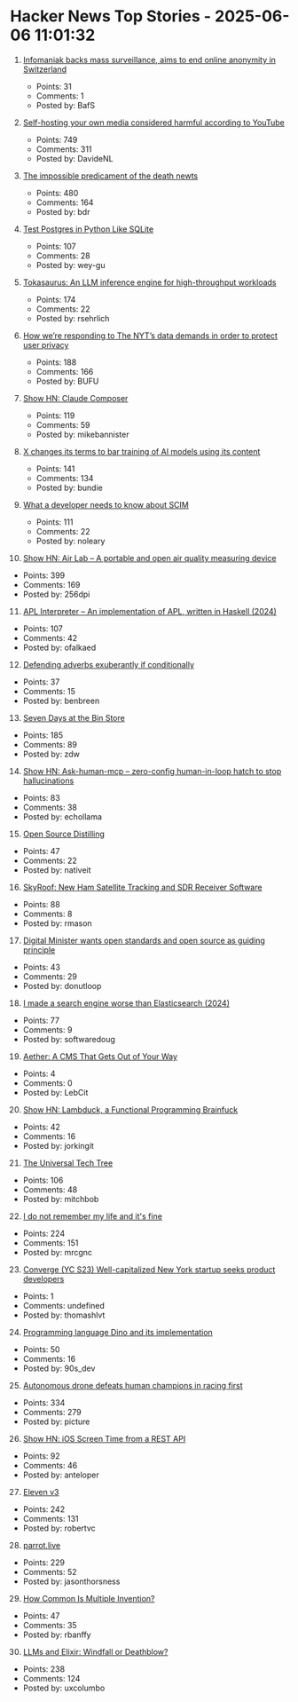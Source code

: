 # Hacker News Top Stories - 2025-06-06 11:01:32

1. [Infomaniak backs mass surveillance, aims to end online anonymity in Switzerland](https://discuss.privacyguides.net/t/psa-infomaniak-supports-mass-surveillance-calling-for-legal-change-to-end-online-anonymity-mandatory-metadata-retention/28065)
   - Points: 31
   - Comments: 1
   - Posted by: BafS

2. [Self-hosting your own media considered harmful according to YouTube](https://www.jeffgeerling.com/blog/2025/self-hosting-your-own-media-considered-harmful)
   - Points: 749
   - Comments: 311
   - Posted by: DavideNL

3. [The impossible predicament of the death newts](https://crookedtimber.org/2025/06/05/occasional-paper-the-impossible-predicament-of-the-death-newts/)
   - Points: 480
   - Comments: 164
   - Posted by: bdr

4. [Test Postgres in Python Like SQLite](https://github.com/wey-gu/py-pglite)
   - Points: 107
   - Comments: 28
   - Posted by: wey-gu

5. [Tokasaurus: An LLM inference engine for high-throughput workloads](https://scalingintelligence.stanford.edu/blogs/tokasaurus/)
   - Points: 174
   - Comments: 22
   - Posted by: rsehrlich

6. [How we’re responding to The NYT’s data demands in order to protect user privacy](https://openai.com/index/response-to-nyt-data-demands/)
   - Points: 188
   - Comments: 166
   - Posted by: BUFU

7. [Show HN: Claude Composer](https://github.com/possibilities/claude-composer)
   - Points: 119
   - Comments: 59
   - Posted by: mikebannister

8. [X changes its terms to bar training of AI models using its content](https://techcrunch.com/2025/06/05/x-changes-its-terms-to-bar-training-of-ai-models-using-its-content/)
   - Points: 141
   - Comments: 134
   - Posted by: bundie

9. [What a developer needs to know about SCIM](https://tesseral.com/blog/what-a-developer-needs-to-know-about-scim)
   - Points: 111
   - Comments: 22
   - Posted by: noleary

10. [Show HN: Air Lab – A portable and open air quality measuring device](https://networkedartifacts.com/airlab/simulator)
   - Points: 399
   - Comments: 169
   - Posted by: 256dpi

11. [APL Interpreter – An implementation of APL, written in Haskell (2024)](https://scharenbroch.dev/projects/apl-interpreter/)
   - Points: 107
   - Comments: 42
   - Posted by: ofalkaed

12. [Defending adverbs exuberantly if conditionally](https://countercraft.substack.com/p/defending-adverbs-exuberantly-if)
   - Points: 37
   - Comments: 15
   - Posted by: benbreen

13. [Seven Days at the Bin Store](https://defector.com/seven-days-at-the-bin-store)
   - Points: 185
   - Comments: 89
   - Posted by: zdw

14. [Show HN: Ask-human-mcp – zero-config human-in-loop hatch to stop hallucinations](https://masonyarbrough.com/blog/ask-human)
   - Points: 83
   - Comments: 38
   - Posted by: echollama

15. [Open Source Distilling](https://opensourcedistilling.com/)
   - Points: 47
   - Comments: 22
   - Posted by: nativeit

16. [SkyRoof: New Ham Satellite Tracking and SDR Receiver Software](https://www.rtl-sdr.com/skyroof-new-ham-satellite-tracking-and-sdr-receiver-software/)
   - Points: 88
   - Comments: 8
   - Posted by: rmason

17. [Digital Minister wants open standards and open source as guiding principle](https://www.heise.de/en/news/Digital-Minister-wants-open-standards-and-open-source-as-guiding-principle-10414632.html)
   - Points: 43
   - Comments: 29
   - Posted by: donutloop

18. [I made a search engine worse than Elasticsearch (2024)](https://softwaredoug.com/blog/2024/08/06/i-made-search-worse-elasticsearch)
   - Points: 77
   - Comments: 9
   - Posted by: softwaredoug

19. [Aether: A CMS That Gets Out of Your Way](https://lebcit.github.io/post/meet-aether-a-cms-that-actually-gets-out-of-your-way/)
   - Points: 4
   - Comments: 0
   - Posted by: LebCit

20. [Show HN: Lambduck, a Functional Programming Brainfuck](https://imjakingit.github.io/lambduck/)
   - Points: 42
   - Comments: 16
   - Posted by: jorkingit

21. [The Universal Tech Tree](https://asteriskmag.com/issues/10/the-universal-tech-tree)
   - Points: 106
   - Comments: 48
   - Posted by: mitchbob

22. [I do not remember my life and it's fine](https://aethermug.com/posts/i-do-not-remember-my-life-and-it-s-fine)
   - Points: 224
   - Comments: 151
   - Posted by: mrcgnc

23. [Converge (YC S23) Well-capitalized New York startup seeks product developers](https://www.runconverge.com/careers)
   - Points: 1
   - Comments: undefined
   - Posted by: thomashlvt

24. [Programming language Dino and its implementation](https://github.com/dino-lang/dino)
   - Points: 50
   - Comments: 16
   - Posted by: 90s_dev

25. [Autonomous drone defeats human champions in racing first](https://www.tudelft.nl/en/2025/lr/autonomous-drone-from-tu-delft-defeats-human-champions-in-historic-racing-first)
   - Points: 334
   - Comments: 279
   - Posted by: picture

26. [Show HN: iOS Screen Time from a REST API](https://www.thescreentimenetwork.com/api/)
   - Points: 92
   - Comments: 46
   - Posted by: anteloper

27. [Eleven v3](https://elevenlabs.io/v3)
   - Points: 242
   - Comments: 131
   - Posted by: robertvc

28. [parrot.live](https://github.com/hugomd/parrot.live)
   - Points: 229
   - Comments: 52
   - Posted by: jasonthorsness

29. [How Common Is Multiple Invention?](https://www.construction-physics.com/p/how-often-do-inventions-have-multiple)
   - Points: 47
   - Comments: 35
   - Posted by: rbanffy

30. [LLMs and Elixir: Windfall or Deathblow?](https://www.zachdaniel.dev/p/llms-and-elixir-windfall-or-deathblow)
   - Points: 238
   - Comments: 124
   - Posted by: uxcolumbo

